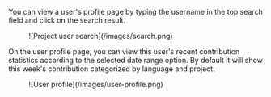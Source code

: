 You can view a user's profile page by typing the username in the top search field and click on the search result.
<figure>
   ![Project user search](/images/search.png)
</figure>

On the user profile page, you can view this user's recent contribution statistics according to the selected date range option.
By default it will show this week's contribution categorized by language and project.
<figure>
   ![User profile](/images/user-profile.png)
</figure>

